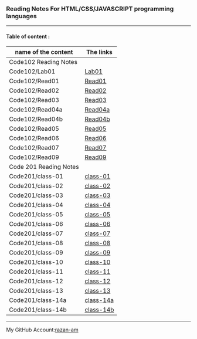 ### **Reading Notes For HTML/CSS/JAVASCRIPT programming languages**
----------------------------------------------------------

#### **Table of content :**

| name of the content |                The links |
| ------------------- |--------------------------|
|              Code102 Reading Notes             |
|Code102/Lab01        |[Lab01](https://razan-am.github.io/reading-notes/Lab01)|
|Code102/Read01       |[Read01](https://razan-am.github.io/reading-notes/Read:%2001)|
|Code102/Read02       |[Read02](https://razan-am.github.io/reading-notes/Read:%2002)|
|Code102/Read03       |[Read03](https://razan-am.github.io/reading-notes/Read:%2003)|
|Code102/Read04a      |[Read04a](https://razan-am.github.io/reading-notes/Read:%2004a)|
|Code102/Read04b      |[Read04b](https://razan-am.github.io/reading-notes/Read:%2004b)|
|Code102/Read05       |[Read05](https://razan-am.github.io/reading-notes/Read:%2005)|
|Code102/Read06       |[Read06](https://razan-am.github.io/reading-notes/Read:%2006)|
|Code102/Read07       |[Read07](https://razan-am.github.io/reading-notes/Read:%2007)|
|Code102/Read09       |[Read09](https://razan-am.github.io/reading-notes/Read:%2009)|
|               Code  201 Reading Notes              |
|Code201/class-01     |[class-01]()                  |
|Code201/class-02     |[class-02]()                  |
|Code201/class-03     |[class-03]()                  |
|Code201/class-04     |[class-04]()                  |
|Code201/class-05     |[class-05]()                  |
|Code201/class-06     |[class-06]()                  |
|Code201/class-07     |[class-07]()                  |
|Code201/class-08     |[class-08]()                  |
|Code201/class-09     |[class-09]()                  |
|Code201/class-10     |[class-10]()                  |
|Code201/class-11     |[class-11]()                  |
|Code201/class-12     |[class-12]()                  |
|Code201/class-13     |[class-13]()                  |
|Code201/class-14a    |[class-14a]()                 |
|Code201/class-14b    |[class-14b]()                 |




------------------------------------------------------------------------------------------------------------------------

My GitHub Account:[razan-am](https://github.com/Razan-am/reading-notes)